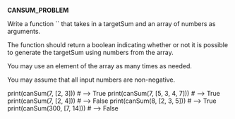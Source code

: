 **CANSUM_PROBLEM**

Write a function `` that takes in a targetSum and an array of numbers as arguments.

The function should return a boolean indicating whether or not it is possible to generate the targetSum using numbers from the array.

You may use an element of the array as many times as needed.

You may assume that all input numbers are non-negative.

print(canSum(7, [2, 3]))            # --> True
print(canSum(7, [5, 3, 4, 7]))      # --> True
print(canSum(7, [2, 4]))            # --> False
print(canSum(8, [2, 3, 5]))         # --> True
print(canSum(300, [7, 14]))         # --> False